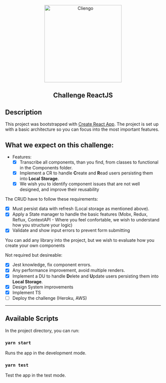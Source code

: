<p align="center">
  <img src="https://res.cloudinary.com/hbrrdozyj/image/upload/v1558546804/cliengo819x195_zxegqs.png" width="250" title="Cliengo">
</p>
<h2 align="center">Challenge ReactJS</h2>

## Description
This project was bootstrapped with [Create React App](https://github.com/facebook/create-react-app).
The project is set up with a basic architecture so you can focus into the most important features.

## What we expect on this challenge:
- Features:
  - [x] Transcribe all components, than you find, from classes to functional in the Components folder.
  - [x] Implement a CR to handle **C**reate and **R**ead users persisting them into **Local Storage**.
  - [x] We wish you to identify component issues that are not well designed, and improve their reusability

The CRUD have to follow these requirements:
- [x] Must persist data with refresh (Local storage as mentioned above).
- [x] Apply a State manager to handle the basic features (Mobx, Redux, Reflux, ContextAPI - Where you feel confortable, we wish to understand how you structure your logic)
- [x] Validate and show input errors to prevent form submitting 

You can add any library into the project, but we wish to evaluate how you create your own components

Not required but desireable:
- [x] Jest knowledge, fix component errors.
- [x] Any performance improvement, avoid multiple renders.
- [x] Implement a DU to handle **D**elete and **U**pdate users persisting them into **Local Storage**.
- [x] Design System improvements
- [x] Implement TS
- [ ] Deploy the challenge (Heroku, AWS)

---

## Available Scripts

In the project directory, you can run:

### `yarn start`

Runs the app in the development mode.<br>

### `yarn test`

Test the app in the test mode.<br>
